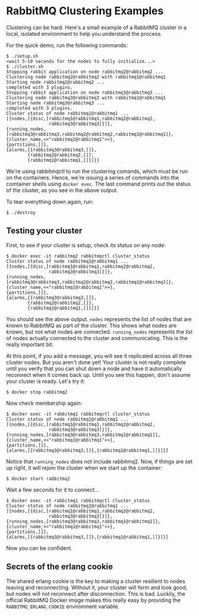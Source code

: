 # RabbitMQ Clustering Examples

Clustering can be hard. Here's a small example of a RabbitMQ cluster in a local, isolated environment to help you understand the process.

For the quick demo, run the following commands:

    $ ./setup.sh
    <wait 5-10 seconds for the nodes to fully initialize...>
    $ ./cluster.sh
    Stopping rabbit application on node rabbitmq2@rabbitmq2 ...
    Clustering node rabbitmq2@rabbitmq2 with rabbitmq1@rabbitmq1
    Starting node rabbitmq2@rabbitmq2 ...
    completed with 3 plugins.
    Stopping rabbit application on node rabbitmq3@rabbitmq3 ...
    Clustering node rabbitmq3@rabbitmq3 with rabbitmq1@rabbitmq1
    Starting node rabbitmq3@rabbitmq3 ...
    completed with 3 plugins.
    Cluster status of node rabbitmq1@rabbitmq1 ...
    [{nodes,[{disc,[rabbitmq1@rabbitmq1,rabbitmq2@rabbitmq2,
                    rabbitmq3@rabbitmq3]}]},
    {running_nodes,[rabbitmq3@rabbitmq3,rabbitmq2@rabbitmq2,rabbitmq1@rabbitmq1]},
    {cluster_name,<<"rabbitmq1@rabbitmq1">>},
    {partitions,[]},
    {alarms,[{rabbitmq3@rabbitmq3,[]},
            {rabbitmq2@rabbitmq2,[]},
            {rabbitmq1@rabbitmq1,[]}]}]

We're using rabbitmqctl to run the clustering comands, which must be run on the containers. Hence, we're issuing a series of commands into the comtainer shells using `docker exec`. The last command prints out the status of the cluster, as you see in the above output. 

To tear everything down again, run:

    $ ./destroy

## Testing your cluster

First, to see if your cluster is setup, check its status on any node:

    $ docker exec -it rabbitmq2 rabbitmqctl cluster_status
    Cluster status of node rabbitmq1@rabbitmq1 ...
    [{nodes,[{disc,[rabbitmq1@rabbitmq1,rabbitmq2@rabbitmq2,
                    rabbitmq3@rabbitmq3]}]},
    {running_nodes,[rabbitmq3@rabbitmq3,rabbitmq2@rabbitmq2,rabbitmq1@rabbitmq1]},
    {cluster_name,<<"rabbitmq1@rabbitmq1">>},
    {partitions,[]},
    {alarms,[{rabbitmq3@rabbitmq3,[]},
            {rabbitmq2@rabbitmq2,[]},
            {rabbitmq1@rabbitmq1,[]}]}]

You should see the above output. `nodes` represents the list of nodes that are known to RabbitMQ as part of the cluster. This shows what nodes are known, but not what nodes are connected. `running_nodes` represents the list of nodes actually connected to the cluster and communicating. This is the really important bit.

At this point, if you add a message, you will see it replicated across all three cluster nodes. But you aren't done yet! Your cluster is not really complete until you verify that you can shut down a node and have it automatically reconnect when it comes back up. Until you see this happen, don't assume your cluster is ready. Let's try it:

    $ docker stop rabbitmq2

Now check membership again:

    $ docker exec -it rabbitmq1 rabbitmqctl cluster_status
    Cluster status of node rabbitmq1@rabbitmq1 ...
    [{nodes,[{disc,[rabbitmq1@rabbitmq1,rabbitmq2@rabbitmq2,
                    rabbitmq3@rabbitmq3]}]},
    {running_nodes,[rabbitmq3@rabbitmq3,rabbitmq1@rabbitmq1]},
    {cluster_name,<<"rabbitmq1@rabbitmq1">>},
    {partitions,[]},
    {alarms,[{rabbitmq3@rabbitmq3,[]},{rabbitmq1@rabbitmq1,[]}]}]

Notice that `running_nodes` does not include rabbitmq2. Now, if things are set up right, it will rejoin the cluster when we start up the container:

    $ docker start rabbitmq2

Wait a few seconds for it to connect...

    $ docker exec -it rabbitmq1 rabbitmqctl cluster_status
    Cluster status of node rabbitmq1@rabbitmq1 ...
    [{nodes,[{disc,[rabbitmq1@rabbitmq1,rabbitmq2@rabbitmq2,
                    rabbitmq3@rabbitmq3]}]},
    {running_nodes,[rabbitmq3@rabbitmq3,rabbitmq1@rabbitmq1]},
    {cluster_name,<<"rabbitmq1@rabbitmq1">>},
    {partitions,[]},
    {alarms,[{rabbitmq3@rabbitmq3,[]},{rabbitmq1@rabbitmq1,[]}]}]

Now you can be confident. 

## Secrets of the erlang cookie

The shared erlang cookie is the key to making a cluster resilient to nodes leaving and reconnecting. Without it, your cluster will form and look good, but nodes will not reconnect after disconnection. This is bad. Luckily, the official RabbitMQ Docker image makes this really easy by providing the `RABBITMQ_ERLANG_COOKIE` environment variable.
